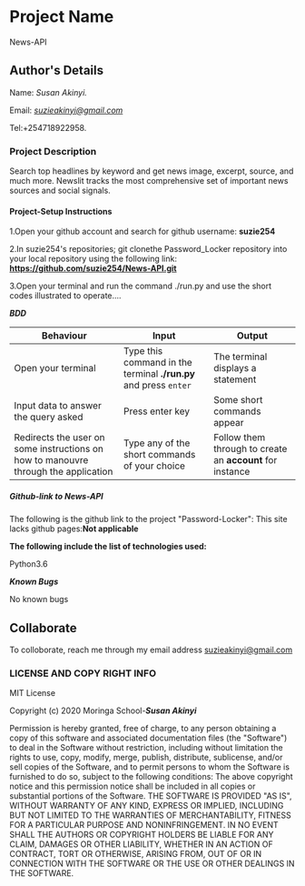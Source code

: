 # Project Name

News-API

## Author's Details

Name: *Susan Akinyi.*

Email: *suzieakinyi@gmail.com*

Tel:+254718922958.

### Project Description

Search top headlines by keyword and get news image, excerpt, source, and much more. Newslit tracks the most comprehensive set of important news sources and social signals.

#### Project-Setup Instructions

1.Open your github account and search for github username: **suzie254**

2.In suzie254's repositories; git clonethe Password_Locker repository into your local repository using the following link: **<https://github.com/suzie254/News-API.git>**

3.Open your terminal and run the command ./run.py and use the short codes illustrated to operate....

***BDD***

| Behaviour | Input | Output |
| --------- | ------| ------ |
|Open your terminal|Type this command in the terminal **./run.py** and press  `enter`|The terminal displays a statement|
|Input data to answer the query asked   |Press enter key |Some short commands appear
|Redirects the user on some instructions on how to manouvre through the application| Type any of the short commands of your choice | Follow them through to create an **account** for instance|

##### Github-link to News-API

The following is the github link to the project "Password-Locker":
This site lacks github pages:**Not applicable**

**The following include the list of technologies used:**

Python3.6

***Known Bugs***

No known bugs

## Collaborate

To colloborate, reach me through my email address suzieakinyi@gmail.com

### LICENSE AND COPY RIGHT INFO

MIT License

Copyright (c) 2020 Moringa School-***Susan Akinyi***

Permission is hereby granted, free of charge, to any person obtaining a copy of this software and associated documentation files (the "Software") to deal in the Software without restriction, including without limitation the rights to use, copy, modify, merge, publish, distribute, sublicense, and/or sell copies of the Software, and to permit persons to whom the Software is furnished to do so, subject to the following conditions:
The above copyright notice and this permission notice shall be included in all copies or substantial portions of the Software.
THE SOFTWARE IS PROVIDED "AS IS", WITHOUT WARRANTY OF ANY KIND, EXPRESS OR IMPLIED, INCLUDING BUT NOT LIMITED TO THE WARRANTIES OF MERCHANTABILITY, FITNESS FOR A PARTICULAR PURPOSE AND NONINFRINGEMENT. IN NO EVENT SHALL THE AUTHORS OR COPYRIGHT HOLDERS BE LIABLE FOR ANY CLAIM, DAMAGES OR OTHER LIABILITY, WHETHER IN AN ACTION OF CONTRACT, TORT OR OTHERWISE, ARISING FROM, OUT OF OR IN CONNECTION WITH THE SOFTWARE OR THE USE OR OTHER DEALINGS IN THE SOFTWARE.
